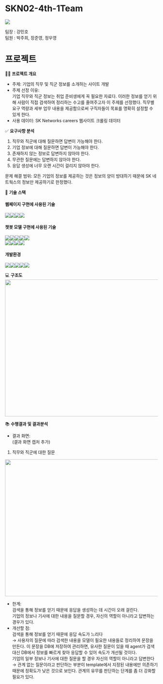 # SKN02-4th-1Team
[<img src="https://img.shields.io/badge/notion-2D8C3C?style=for-the-badge&logo=notion&logoColor=white"/>](https://www.notion.so/SKN02_4th_1Team-8b4ecbc4245343579f61a1eab2d301ad)

팀장 : 강민호<br>
팀원 :  박주희, 장준영, 정우영

#  프로젝트

👨‍🏫 **프로젝트 개요**
- 주제: 기업의 직무 및 직군 정보를 소개하는 사이트 개발
- 주제 선정 이유:<br>
  기업 직무와 직군 정보는 취업 준비생에게 꼭 필요한 자료다.
  이러한 정보를 얻기 위해 사람이 직접 검색하여 정리하는 수고를 줄여주고자 이 주제를 선정했다.
  직무별 요구 역량과 세부 업무 내용을 제공함으로써 구직자들이 목표를 명확히 설정할 수 있게 한다.
- 사용 데이터: SK Networks careers 웹사이트 크롤링 데이터

✅ **요구사항 분석**
1. 직무와 직군에 대해 질문하면 답변이 가능해야 한다.
2. 기업 정보에 대해 질문하면 답변이 가능해야 한다.
3. 존재하지 않는 정보로 답변하지 않아야 한다.
4. 무관한 질문에는 답변하지 않아야 한다.
5. 응답 생성에 너무 오랜 시간이 걸리지 않아야 한다.

문제 해결 범위: 모든 기업의 정보를 제공하는 것은 정보의 양이 방대하기 때문에 SK 네트웍스의 정보만 제공하기로 한정했다.

🔨 **기술 스택**
<br/>

#### 웹페이지 구현에 사용된 기술
<img src="https://img.shields.io/badge/html-31A8FF?style=for-the-badge&logo=html&logoColor=white"><img src="https://img.shields.io/badge/css-F43059?style=for-the-badge&logo=css&logoColor=white"><img src="https://img.shields.io/badge/javascript-F7DF1E?style=for-the-badge&logo=javascript&logoColor=white"><img src="https://img.shields.io/badge/bootstrap-7952B3?style=for-the-badge&logo=bootstrap&logoColor=white"><br/>

#### 챗봇 모델 구현에 사용된 기술
<img src="https://img.shields.io/badge/django-092E20?style=for-the-badge&logo=django&logoColor=white"><img src="https://img.shields.io/badge/langchain-DDE072?style=for-the-badge&logo=langchain&logoColor=white"><img src="https://img.shields.io/badge/openai-412991?style=for-the-badge&logo=openai&logoColor=white"><img src="https://img.shields.io/badge/chromadb-999999?style=for-the-badge&logo=chromadb&logoColor=white"><img src="https://img.shields.io/badge/duckduckgo-DE5833?style=for-the-badge&logo=duckduckgo&logoColor=white"><br/>
<img src="https://img.shields.io/badge/conditionalsearch-0B2C4A?style=for-the-badge&logo=conditionalsearch&logoColor=white"><img src="https://img.shields.io/badge/prompttemplate-EB508D?style=for-the-badge&logo=prompttemplate&logoColor=white"><img src="https://img.shields.io/badge/ragchain-609926?style=for-the-badge&logo=ragchain&logoColor=white"><img src="https://img.shields.io/badge/chatopenai-BBDDE5?style=for-the-badge&logo=chatopenai&logoColor=white">

#### 개발환경
<img src="https://img.shields.io/badge/visualstudiocode-007ACC?style=for-the-badge&logo=visualstudiocode&logoColor=white"><img src="https://img.shields.io/badge/github-181717?style=for-the-badge&logo=github&logoColor=white"/><img src="https://img.shields.io/badge/git-F05032?style=for-the-badge&logo=git&logoColor=white"><img src="https://img.shields.io/badge/discord-5865F2?style=for-the-badge&logo=discord&logoColor=white"/><img src="https://img.shields.io/badge/python-3776AB?style=for-the-badge&logo=python&logoColor=white"/>

💻 **구조도**<br>
<img src="https://github.com/user-attachments/assets/ae347e86-054f-4a3e-9c2e-925901dbf3d5" width="800" height="450" />

📚 **수행결과 및 결과분석**
- 결과 화면:<br>
(결과 화면 캡처 추가)
1. 직무와 직군에 대한 질문<br>
<img src= "https://github.com/user-attachments/assets/6cea61c4-88a5-442e-8b06-b16ed873d959"  width="800" height="450" />

- 한계:<br>
검색을 통해 정보를 얻기 때문에 응답을 생성하는 데 시간이 오래 걸린다.<br>
기업의 정보나 기사에 대한 내용을 질문할 경우, 자신의 역할이 아니라고 답변하는 경우가 있다.
- 개선할 점:<br>
검색을 통해 정보를 얻기 때문에 응답 속도가 느리다 <br>→ 사용자의 질문에 따라 검색한 내용을 모델이 필요한 내용들로 정리하여 문장을 만든다. 이 문장을 DB에 저장하여 관리하면, 유사한 질문이 있을 때 agent가 검색 대신 DB에서 정보를 빠르게 찾아 응답할 수 있어 속도가 개선될 것이다.<br>
기업의 일부 정보나 기사에 대한 질문을 할 경우 자신의 역할이 아니라고 답변한다 <br>→ 관계 없는 질문이라고 판단하는 부분이 template에서 지정된 내용에만 의존하기 때문에 정확도가 낮은 것으로 보인다. 관계의 유무를 판단하는 단계를 좀 더 강화할 필요가 있다.
